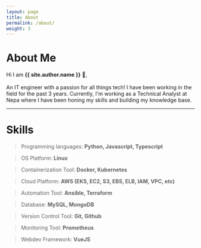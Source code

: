 ```yaml
---
layout: page
title: About
permalink: /about/
weight: 3
---
```


# **About Me**

Hi I am **{{ site.author.name }}** :wave:,<br><br>
An IT engineer with a passion for all things tech! I have been working in the field for the past 3 years. Currently, I'm working as a Technical Analyst at Nepa where I have been honing my skills and building my knowledge base.
<hr>

# **Skills**
> Programming languages: **Python, Javascript, Typescript** <br>
<!-- <hr> -->
> OS Platform: **Linux** <br>
<!-- <hr> -->
> Containerization Tool: **Docker, Kubernetes** <br>
<!-- <hr> -->
> Cloud Platform: **AWS (EKS, EC2, S3, EBS, ELB, IAM, VPC, etc)** <br>
<!-- <hr> -->
> Automation Tool: **Ansible, Terraform** <br>
<!-- <hr> -->
> Database: **MySQL, MongoDB** <br>
<!-- <hr> -->
> Version Control Tool: **Git, Github** <br>
<!-- <hr> -->
> Monitoring Tool: **Prometheus** <br>
<!-- <hr> -->
> Webdev Framework: **VueJS** <br>
<!-- <hr> -->

<!-- 
<div class="row">
{% include about/skills.html title="Programming Skills" source=site.data.programming-skills %}
{% include about/skills.html title="Other Skills" source=site.data.other-skills %}
</div> -->

<!-- <div class="row">
{% include about/timeline.html %}
</div> -->